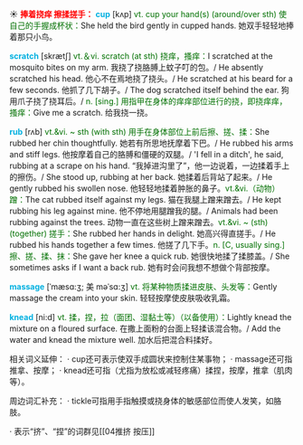 ☀ <font color="red">**捧着挠痒 擦揉搓手：**</font>
<font color="sky blue">**cup**</font> [kʌp] 
<font color="rgb(227, 108, 9)">vt. cup your hand(s) (around/over sth) 使自己的手握成杯状：</font>She held the bird gently in cupped hands. 她双手轻轻地捧着那只小鸟。

<font color="sky blue">**scratch**</font> [skrætʃ] 
<font color="rgb(227, 108, 9)">vt.＆vi. scratch (at sth) 挠痒，搔痒：</font>I scratched at the mosquito bites on my arm. 我挠了挠胳膊上蚊子叮的包。/ He absently scratched his head. 他心不在焉地挠了挠头。/ He scratched at his beard for a few seconds. 他抓了几下胡子。/ The dog scratched itself behind the ear. 狗用爪子挠了挠耳后。/ <font color="rgb(227, 108, 9)">n. [sing.] 用指甲在身体的痒痒部位进行的挠，即挠痒痒，搔痒：</font>Give me a scratch. 给我挠一挠。
                      
<font color="sky blue">**rub**</font> [rʌb]
<font color="rgb(227, 108, 9)">vt.&vi. ~ sth (with sth) 用手在身体部位上前后擦、搓、揉：</font>She rubbed her chin thoughtfully. 她若有所思地抚摩着下巴。/ He rubbed his arms and stiff legs. 他按摩着自己的胳膊和僵硬的双腿。/ 'I fell in a ditch', he said, rubbing at a scrape on his hand. “我掉进沟里了”，他一边说着，一边揉着手上的擦伤。/ She stood up, rubbing at her back. 她揉着后背站了起来。/ He gently rubbed his swollen nose. 他轻轻地揉着肿胀的鼻子。<font color="rgb(227, 108, 9)">vt.&vi.（动物）蹭：</font>The cat rubbed itself against my legs. 猫在我腿上蹭来蹭去。/ He kept rubbing his leg against mine. 他不停地用腿蹭我的腿。/ Animals had been rubbing against the trees. 动物一直在这些树上蹭来蹭去。<font color="rgb(227, 108, 9)">vt.&vi. ~ (sth) (together) 搓手：</font>She rubbed her hands in delight. 她高兴得直搓手。/ He rubbed his hands together a few times. 他搓了几下手。<font color="rgb(227, 108, 9)">n. [C, usually sing.] 擦、搓、揉、抹：</font>She gave her knee a quick rub. 她很快地揉了揉膝盖。/ She sometimes asks if I want a back rub. 她有时会问我想不想做个背部按摩。
           
<font color="sky blue">**massage**</font> [ˈmæsɑ:ʒ; 美 məˈsɑ:ʒ]
<font color="rgb(227, 108, 9)">vt. 将某种物质揉进皮肤、头发等：</font>Gently massage the cream into your skin. 轻轻按摩使皮肤吸收乳霜。
           
<font color="sky blue">**knead**</font> [ni:d]
<font color="rgb(227, 108, 9)">vt. 揉，捏，拉（面团、湿黏土等）（以备使用）：</font>Lightly knead the mixture on a floured surface. 在撒上面粉的台面上轻揉该混合物。/ Add the water and knead the mixture well. 加水后把混合料揉好。

相关词义延伸：
· cup还可表示使双手成圆状来控制住某事物；
· massage还可指推拿、按摩；
· knead还可指（尤指为放松或减轻疼痛）揉捏，按摩，推拿（肌肉等）。

周边词汇补充：
· tickle可指用手指触摸或挠身体的敏感部位而使人发笑，如胳肢。

· 表示“挤”、“捏”的词群见[[04推挤 按压]]
